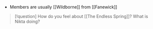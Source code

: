 
* Members are usually [[Wildborne]] from [[Fanewick]] 
> [!question] How do you feel about [[The Endless Spring]]? What is Nikta doing?
